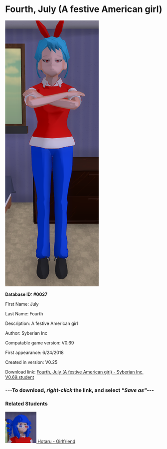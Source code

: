 # Fourth, July (A festive American girl)

<img src="../../Files/Images/Fourth, July (A festive American girl).png" title="Fourth, July (A festive American girl) - Syberian Inc, V0.69">

**Database ID: #0027**

First Name: July

Last Name: Fourth

Description: A festive American girl

Author: Syberian Inc

Compatable game version: V0.69

First appearance: 6/24/2018

Created in version: V0.25

Download link: <a href="https://raw.githubusercontent.com/Arbiter1223/Daigaku-Gurashi-Custom-Students/master/Files/Student%20Files/Fourth%2C%20July%20(A%20festive%20American%20girl)%20-%20Syberian%20Inc%2C%20V0.69.student">Fourth, July (A festive American girl) - Syberian Inc, V0.69.student</a>

### ---**To download, _right-click_ the link, and select _"Save as"_**---

### Related Students

<a href="Ui, Hotaru (July's festive girlfriend).md"><img src="../../Files/Thumbs/Ui, Hotaru (July's festive girlfriend).png" height="100" width="100" title="Ui, Hotaru (July's festive girlfriend) - Syberian Inc, V0.69"></a><a href="Ui, Hotaru (July's festive girlfriend).md"> Hotaru - Girlfriend</a>

